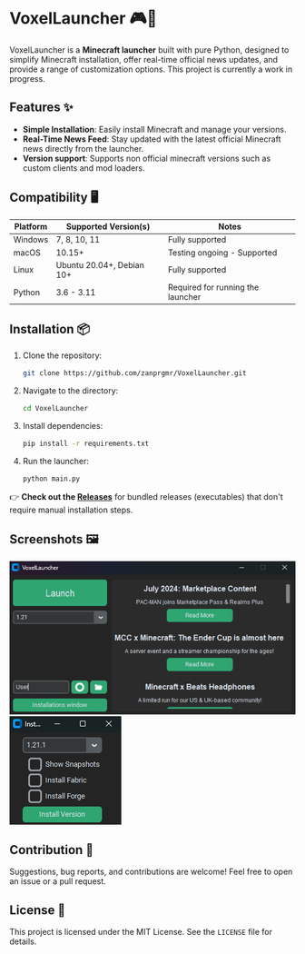 # VoxelLauncher 🎮🚀

VoxelLauncher is a **Minecraft launcher** built with pure Python, designed to simplify Minecraft installation, offer real-time official news updates, and provide a range of customization options. This project is currently a work in progress.

## Features ✨

- **Simple Installation**: Easily install Minecraft and manage your versions.
- **Real-Time News Feed**: Stay updated with the latest official Minecraft news directly from the launcher.
- **Version support**: Supports non official minecraft versions such as custom clients and mod loaders.

## Compatibility 🖥️

| Platform      | Supported Version(s)    | Notes                                  |
|---------------|-------------------------|----------------------------------------|
| Windows       | 7, 8, 10, 11                   | Fully supported                        |
| macOS         | 10.15+                   | Testing ongoing - Supported             |
| Linux         | Ubuntu 20.04+, Debian 10+| Fully supported             |
| Python        | 3.6 - 3.11               | Required for running the launcher      |

## Installation 📦

1. Clone the repository:
    ```bash
    git clone https://github.com/zanprgmr/VoxelLauncher.git
    ```
2. Navigate to the directory:
    ```bash
    cd VoxelLauncher
    ```
3. Install dependencies:
    ```bash
    pip install -r requirements.txt
    ```
4. Run the launcher:
    ```bash
    python main.py
    ```
👉 **Check out the [Releases](https://github.com/zanprgmr/VoxelLauncher/releases)** for bundled releases (executables) that don't require manual installation steps.


## Screenshots 🖼️

![Main window](https://raw.githubusercontent.com/zanprgmr/VoxelLauncher/main/images/LauncherImage.png)
![Installation window](https://raw.githubusercontent.com/zanprgmr/VoxelLauncher/main/images/Image1.png)

## Contribution 🤝

Suggestions, bug reports, and contributions are welcome! Feel free to open an issue or a pull request.

## License 📜

This project is licensed under the MIT License. See the `LICENSE` file for details.

